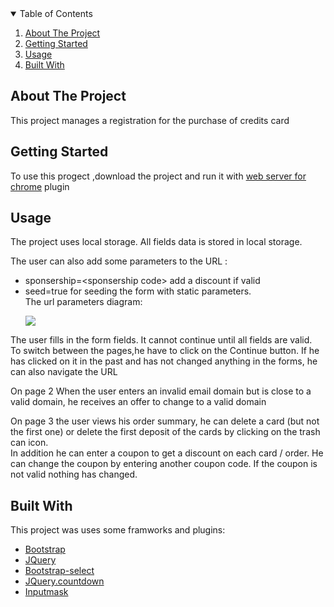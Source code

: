 <details open="open">
  <summary>Table of Contents</summary>
  <ol>
    <li>
      <a href="#about-the-project">About The Project</a> 
    </li>
    <li>
      <a href="#getting-started">Getting Started</a>
    </li>
    <li><a href="#usage">Usage</a></li>
    <li><a href="#built-with">Built With</a></li>
  </ol>
</details>



<!-- ABOUT THE PROJECT -->
## About The Project
This project manages a registration for the purchase of credits card


<!-- GETTING STARTED -->
## Getting Started

To use this progect ,download the project and run it with [web server for chrome](https://chrome.google.com/webstore/detail/web-server-for-chrome/ofhbbkphhbklhfoeikjpcbhemlocgigb/related) plugin



<!-- USAGE EXAMPLES -->
## Usage
<p>
The project uses local storage. All fields data is stored in local storage.
<div> The user can also add some parameters to the URL :</div>
<ul>

 <li>sponsership=&lt;sponsership code&gt; add a discount if valid</li>  
  <li> seed=true for seeding the form with static parameters.</li> 
 The url parameters diagram:
<p>
    <img src="https://user-images.githubusercontent.com/71343931/126166871-70671877-9861-4741-8592-00e666e31e7c.png"  />
</p>

</ul>

The user fills in the form fields. It cannot continue until all fields are valid.</br>
To switch between the pages,he have to click on the Continue button. If he has clicked on it in the past and has not changed anything in the forms, he can also navigate the URL

On page 2 When the user enters an invalid email domain but is close to a valid domain, he receives an offer to change to a valid domain

On page 3 the user views his order summary, he can delete a card (but not the first one) or delete the first deposit of the cards by clicking on the trash can icon.</br>
In addition he can enter a coupon to get a discount on each card / order. He can change the coupon by entering another coupon code. If the coupon is not valid nothing has changed.
</p>




## Built With

This project was uses some framworks and plugins:
* [Bootstrap](https://getbootstrap.com)
* [JQuery](https://jquery.com)
* [Bootstrap-select](https://developer.snapappointments.com/bootstrap-select/)
* [JQuery.countdown](https://hilios.github.io/jQuery.countdown/)
* [Inputmask](https://github.com/RobinHerbots/Inputmask)




